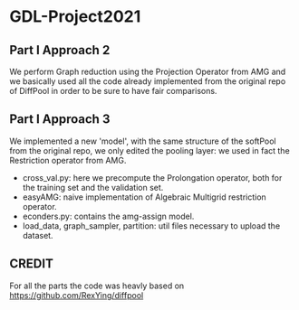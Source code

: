 # GDL-Project2021

## Part I Approach 2
We perform Graph reduction using the Projection Operator from AMG and we basically used all the code already implemented from the original repo of DiffPool in order to be sure to have fair comparisons.


## Part I Approach 3
We implemented a new 'model', with the same structure of the softPool from the original repo, we only edited the pooling layer: we used in fact the Restriction operator from AMG.
- cross_val.py: here we precompute the Prolongation operator, both for the training set and the validation set.
- easyAMG: naive implementation of Algebraic Multigrid restriction operator.
- econders.py: contains the amg-assign model.
- load_data, graph_sampler, partition: util files necessary to upload the dataset.


## CREDIT
For all the parts the code was heavly based on https://github.com/RexYing/diffpool

